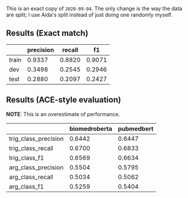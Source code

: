 This is an exact copy of `2020-09-04`. The only change is the way the data are split; I use Aida's split instead of just doing one randomly myself.



## Results (Exact match)

|       |   precision |   recall |     f1 |
|-------|-------------|----------|--------|
| train |      0.9337 |   0.8820 | 0.9071 |
| dev   |      0.3498 |   0.2545 | 0.2946 |
| test  |      0.2880 |   0.2097 | 0.2427 |


## Results (ACE-style evaluation)

**NOTE**: This is an overestimate of performance.

|                      |   biomedroberta |   pubmedbert |
|----------------------|-----------------|--------------|
| trig_class_precision |          0.6442 |       0.6447 |
| trig_class_recall    |          0.6700 |       0.6833 |
| trig_class_f1        |          0.6569 |       0.6634 |
| arg_class_precision  |          0.5504 |       0.5795 |
| arg_class_recall     |          0.5034 |       0.5062 |
| arg_class_f1         |          0.5259 |       0.5404 |
